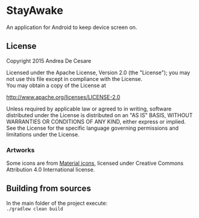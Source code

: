# StayAwake

An application for Android to keep device screen on.


## License
Copyright 2015 Andrea De Cesare

Licensed under the Apache License, Version 2.0 (the "License");
you may not use this file except in compliance with the License.  
You may obtain a copy of the License at

   http://www.apache.org/licenses/LICENSE-2.0

Unless required by applicable law or agreed to in writing, software
distributed under the License is distributed on an "AS IS" BASIS,
WITHOUT WARRANTIES OR CONDITIONS OF ANY KIND, either express or implied.
See the License for the specific language governing permissions and
limitations under the License.


### Artworks
Some icons are from [Material icons](https://www.google.com/design/icons/), licensed under Creative Commons Attribution 4.0 International license.


## Building from sources
In the main folder of the project execute:  
<code>./gradlew clean build</code>
